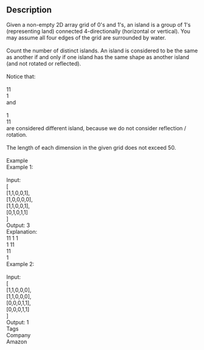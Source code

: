## Description <br> 
Given a non-empty 2D array grid of 0's and 1's, an island is a group of 1's (representing land) connected 4-directionally (horizontal or vertical). You may assume all four edges of the grid are surrounded by water. <br> <br> 
Count the number of distinct islands. An island is considered to be the same as another if and only if one island has the same shape as another island (and not rotated or reflected). <br> <br> 
Notice that: <br> <br> 
11 <br> 
1 <br> 
and <br> <br> 
 1 <br> 
11 <br> 
are considered different island, because we do not consider reflection / rotation. <br> <br> 
The length of each dimension in the given grid does not exceed 50. <br> <br> 
Example <br> 
Example 1: <br> <br> 
Input: <br> 
  [ <br> 
    [1,1,0,0,1], <br> 
    [1,0,0,0,0], <br> 
    [1,1,0,0,1], <br> 
    [0,1,0,1,1] <br> 
  ] <br> 
Output: 3 <br> 
Explanation: <br> 
  11   1    1 <br> 
  1        11 <br> 
  11 <br> 
   1 <br> 
Example 2: <br> <br> 
Input: <br> 
  [ <br> 
    [1,1,0,0,0], <br> 
    [1,1,0,0,0], <br> 
    [0,0,0,1,1], <br> 
    [0,0,0,1,1] <br> 
  ] <br> 
Output: 1 <br> 
Tags <br> 
Company <br> 
Amazon <br> 

